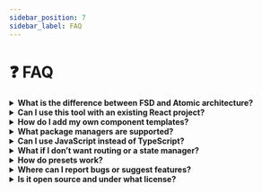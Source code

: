```yaml
---
sidebar_position: 7
sidebar_label: FAQ
---
```


# ❓ FAQ

<details>
  <summary><strong>What is the difference between FSD and Atomic architecture?</strong></summary>

FSD (Feature-Sliced Design) focuses on scalability and domain-driven structure. It's ideal for large-scale projects with clear domain boundaries.

Atomic Design is UI-centric, breaking components down into atoms, molecules, organisms, etc., and is better suited for design systems and small-to-medium projects.
</details>

<details>
  <summary><strong>Can I use this tool with an existing React project?</strong></summary>

Not directly. zero-guess-frontend is optimized for initializing new projects from scratch.

However, you can extract templates and component generators for use in your existing project if needed.
</details>

<details>
  <summary><strong>How do I add my own component templates?</strong></summary>

1) Add a `.zgfconfig.json` in your project root.

2) Create `{your-template}.zgf.yaml` files in the configured path.

3) Use aliases to specify output folders.

4) Run:

```bash
zgf g your-template @yourAlias
```
</details>

<details>
  <summary><strong>What package managers are supported?</strong></summary>

- npm
- yarn
- pnpm

You can select one interactively or specify it via `--pm` option.
</details>

<details>
  <summary><strong>Can I use JavaScript instead of TypeScript?</strong></summary>

Yes. Both JavaScript and TypeScript are supported. Use the `--lang=js` option when initializing the project.
</details>

<details>
  <summary><strong>What if I don’t want routing or a state manager?</strong></summary>

No problem! You can skip both during interactive setup or omit `--routing` and `--sm` flags in CLI.
</details>

<details>
  <summary><strong>How do presets work?</strong></summary>

You can save your preferred setup as a preset. Create it via:

```bash
zgf-preset
```

Then reuse with:

```bash
zgf --preset=my-preset
```

Presets save time for repeatable configurations.
</details>

<details>
  <summary><strong>Where can I report bugs or suggest features?</strong></summary>

Please open an issue on the GitHub Issues page:

https://github.com/LAYT73/zero-guess-frontend/issues
</details>

<details>
  <summary><strong>Is it open source and under what license?</strong></summary>

Yes, it's open-source under the MIT License.
</details>
